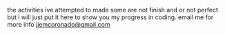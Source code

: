 the activities ive attempted to made some are not finish and or not perfect but i will just put it here to show you my progress in coding.
email me for more info jjemcoronado@gmail.com
